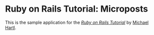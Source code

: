 # Ruby on Rails Tutorial: Microposts

This is the sample application for
the [*Ruby on Rails Tutorial*](http://railstutorial.org/)
by [Michael Hartl](http://michaelhartl.com/).